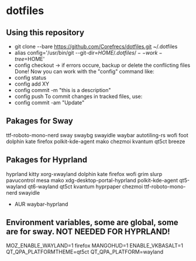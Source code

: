 # dotfiles

## Using this repository
- git clone --bare https://github.com/Corefrecs/dotfiles.git ~/.dotfiles 
- alias config='/usr/bin/git --git-dir=$HOME/.dotfiles/ --work-tree=$HOME'
- config checkout -> if errors occure, backup or delete the conflicting files
Done! Now you can work with the "config" command like:
- config status
- config add XY 
- config commit -m "this is a description"
- config push
To commit changes in tracked files, use:
- config commit -am "Update"

## Pakages for Sway
ttf-roboto-mono-nerd sway swaybg swayidle waybar autotiling-rs wofi foot dolphin kate firefox polkit-kde-agent mako chezmoi kvantum qt5ct breeze

## Pakages for Hyprland
hyprland kitty xorg-xwayland dolphin kate firefox wofi grim slurp pavucontrol mesa mako xdg-desktop-portal-hyprland polkit-kde-agent qt5-wayland qt6-wayland qt5ct kvantum hyprpaper chezmoi ttf-roboto-mono-nerd swayidle

- AUR
waybar-hyprland

## Environment variables, some are global, some are for sway. NOT NEEDED FOR HYPRLAND!
MOZ_ENABLE_WAYLAND=1 firefox
MANGOHUD=1
ENABLE_VKBASALT=1
QT_QPA_PLATFORMTHEME=qt5ct
QT_QPA_PLATFORM=wayland
